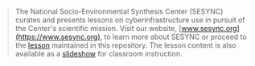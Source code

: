 > The National Socio-Environmental Synthesis Center (SESYNC) curates and presents
> lessons on cyberinfrastructure use in pursuit of the Center's scientific mission.
> Visit our website, [www.sesync.org](https://www.sesync.org), to learn more about
> SESYNC or proceed to the [lesson] maintained in this repository. The lesson content
> is also available as a [slideshow] for classroom instruction.

<!-------------------------------------
-- Only modify content below or risk --
-- a merge conflict with upstream.   --
-------------------------------------->

[lesson]: https://sesync-ci.github.io/gis-abm-lesson
[slideshow]: https://sesync-ci.github.io/gis-abm-lesson/instructor
